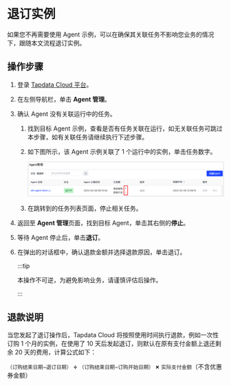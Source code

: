 # 退订实例

如果您不再需要使用 Agent 示例，可以在确保其关联任务不影响您业务的情况下，跟随本文流程退订实例。

## 操作步骤

1. 登录 [Tapdata Cloud 平台](https://cloud.tapdata.net/console/v3/)。

2. 在左侧导航栏，单击 **Agent 管理**。

3. 确认 Agent 没有关联运行中的任务。

   1. 找到目标  Agent 示例，查看是否有任务关联在运行，如无关联任务可跳过本步骤，如有关联任务请继续执行下述步骤。

   2. 如下图所示，该 Agent 示例关联了 1 个运行中的实例，单击任务数字。

      ![关联任务](../images/agent_related_tasks.png)

   3. 在跳转到的任务列表页面，停止相关任务。

4. 返回至 **Agent 管理**页面，找到目标 Agent，单击其右侧的**停止**。

5. 等待 Agent 停止后，单击**退订**。

6. 在弹出的对话框中，确认退款金额并选择退款原因，单击退订。

   :::tip

   本操作不可逆，为避免影响业务，请谨慎评估后操作。

   :::


## 退款说明

当您发起了退订操作后，Tapdata Cloud 将按照使用时间执行退款，例如一次性订购 1 个月的实例，在使用了 10 天后发起退订，则默认在原有支付金额上退还剩余 20 天的费用，计算公式如下：

`（订购结束日期−退订日期）` **÷** `（订购结束日期−订购开始日期）` **×** `实际支付金额`（不含优惠券金额）

